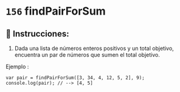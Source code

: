 # `156` findPairForSum

## 📝 Instrucciones:

1. Dada una lista de números enteros positivos y un total objetivo, encuentra un par de números que sumen el total objetivo.

Ejemplo :
 
```Js
var pair = findPairForSum([3, 34, 4, 12, 5, 2], 9);
console.log(pair); // --> [4, 5]
```